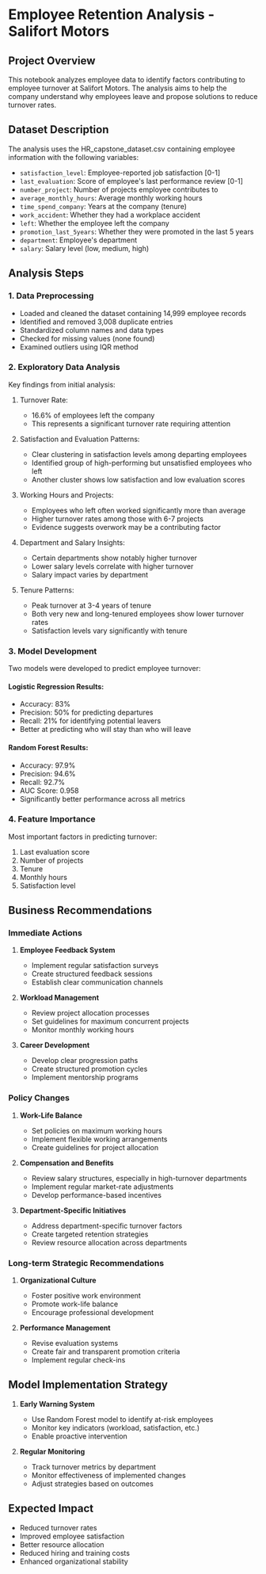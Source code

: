 # Employee Retention Analysis - Salifort Motors

## Project Overview
This notebook analyzes employee data to identify factors contributing to employee turnover at Salifort Motors. The analysis aims to help the company understand why employees leave and propose solutions to reduce turnover rates.

## Dataset Description
The analysis uses the HR_capstone_dataset.csv containing employee information with the following variables:

- `satisfaction_level`: Employee-reported job satisfaction [0-1]
- `last_evaluation`: Score of employee's last performance review [0-1]
- `number_project`: Number of projects employee contributes to
- `average_monthly_hours`: Average monthly working hours
- `time_spend_company`: Years at the company (tenure)
- `work_accident`: Whether they had a workplace accident
- `left`: Whether the employee left the company
- `promotion_last_5years`: Whether they were promoted in the last 5 years
- `department`: Employee's department
- `salary`: Salary level (low, medium, high)

## Analysis Steps

### 1. Data Preprocessing

- Loaded and cleaned the dataset containing 14,999 employee records
- Identified and removed 3,008 duplicate entries
- Standardized column names and data types
- Checked for missing values (none found)
- Examined outliers using IQR method

### 2. Exploratory Data Analysis

Key findings from initial analysis:

1. Turnover Rate:
   - 16.6% of employees left the company
   - This represents a significant turnover rate requiring attention

2. Satisfaction and Evaluation Patterns:
   - Clear clustering in satisfaction levels among departing employees
   - Identified group of high-performing but unsatisfied employees who left
   - Another cluster shows low satisfaction and low evaluation scores

3. Working Hours and Projects:
   - Employees who left often worked significantly more than average
   - Higher turnover rates among those with 6-7 projects
   - Evidence suggests overwork may be a contributing factor

4. Department and Salary Insights:
   - Certain departments show notably higher turnover
   - Lower salary levels correlate with higher turnover
   - Salary impact varies by department

5. Tenure Patterns:
   - Peak turnover at 3-4 years of tenure
   - Both very new and long-tenured employees show lower turnover rates
   - Satisfaction levels vary significantly with tenure

### 3. Model Development

Two models were developed to predict employee turnover:

#### Logistic Regression Results:
- Accuracy: 83%
- Precision: 50% for predicting departures
- Recall: 21% for identifying potential leavers
- Better at predicting who will stay than who will leave

#### Random Forest Results:
- Accuracy: 97.9%
- Precision: 94.6%
- Recall: 92.7%
- AUC Score: 0.958
- Significantly better performance across all metrics

### 4. Feature Importance

Most important factors in predicting turnover:
1. Last evaluation score
2. Number of projects
3. Tenure
4. Monthly hours
5. Satisfaction level

## Business Recommendations

### Immediate Actions
1. **Employee Feedback System**
   - Implement regular satisfaction surveys
   - Create structured feedback sessions
   - Establish clear communication channels

2. **Workload Management**
   - Review project allocation processes
   - Set guidelines for maximum concurrent projects
   - Monitor monthly working hours

3. **Career Development**
   - Develop clear progression paths
   - Create structured promotion cycles
   - Implement mentorship programs

### Policy Changes
1. **Work-Life Balance**
   - Set policies on maximum working hours
   - Implement flexible working arrangements
   - Create guidelines for project allocation

2. **Compensation and Benefits**
   - Review salary structures, especially in high-turnover departments
   - Implement regular market-rate adjustments
   - Develop performance-based incentives

3. **Department-Specific Initiatives**
   - Address department-specific turnover factors
   - Create targeted retention strategies
   - Review resource allocation across departments

### Long-term Strategic Recommendations
1. **Organizational Culture**
   - Foster positive work environment
   - Promote work-life balance
   - Encourage professional development

2. **Performance Management**
   - Revise evaluation systems
   - Create fair and transparent promotion criteria
   - Implement regular check-ins

## Model Implementation Strategy

1. **Early Warning System**
   - Use Random Forest model to identify at-risk employees
   - Monitor key indicators (workload, satisfaction, etc.)
   - Enable proactive intervention

2. **Regular Monitoring**
   - Track turnover metrics by department
   - Monitor effectiveness of implemented changes
   - Adjust strategies based on outcomes

## Expected Impact
- Reduced turnover rates
- Improved employee satisfaction
- Better resource allocation
- Reduced hiring and training costs
- Enhanced organizational stability